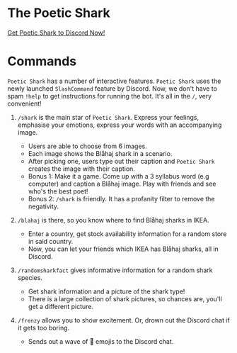 # The Poetic Shark 

[Get Poetic Shark to Discord Now!](https://discord.com/api/oauth2/authorize?client_id=881049741662781520&permissions=0&scope=applications.commands%20bot)

# Commands

`Poetic Shark` has a number of interactive features. `Poetic Shark` uses the newly launched `SlashCommand`
feature by Discord. Now, we don't have to spam `!help` to get instructions for running the bot. It's all in the `/`,
very convenient!

1. `/shark` is the main star of `Poetic Shark`. Express your feelings, emphasise your emotions, express
   your words with an accompanying image.
    - Users are able to choose from 6 images.
    - Each image shows the Blåhaj shark in a scenario.
    - After picking one, users type out their caption and `Poetic Shark` creates the image with their caption.
    - Bonus 1: Make it a game. Come up with a 3 syllabus word (e.g computer) and caption a Blåhaj image. Play with
      friends and see who's the best poet!
    - Bonus 2: `/shark` is friendly. It has a profanity filter to remove the negativity.


2. `/blahaj` is there, so you know where to find Blåhaj sharks in IKEA.

    - Enter a country, get stock availability information for a random store in said country.
    - Now, you can let your friends which IKEA has Blåhaj sharks, all in Discord.


3. `/randomsharkfact` gives informative information for a random shark species.

    - Get shark information and a picture of the shark type!
    - There is a large collection of shark pictures, so chances are, you'll get a different picture.


4. `/frenzy` allows you to show excitement. Or, drown out the Discord chat if it gets too boring.

    - Sends out a wave of 🦈 emojis to the Discord chat.